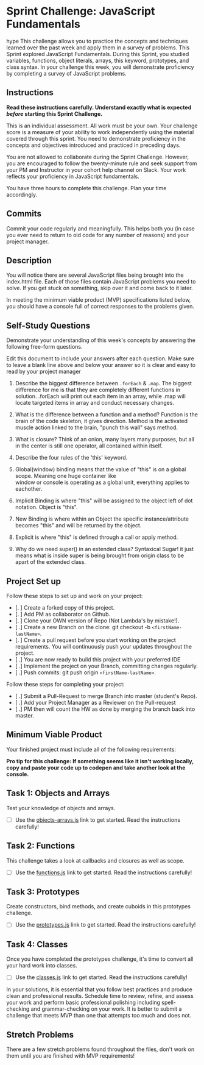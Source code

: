 # Sprint Challenge: JavaScript Fundamentals
hype
This challenge allows you to practice the concepts and techniques learned over the past week and apply them in a survey of problems. This Sprint explored JavaScript Fundamentals. During this Sprint, you studied variables, functions, object literals, arrays, this keyword, prototypes, and class syntax. In your challenge this week, you will demonstrate proficiency by completing a survey of JavaScript problems.

## Instructions

**Read these instructions carefully. Understand exactly what is expected _before_ starting this Sprint Challenge.**

This is an individual assessment. All work must be your own. Your challenge score is a measure of your ability to work independently using the material covered through this sprint. You need to demonstrate proficiency in the concepts and objectives introduced and practiced in preceding days.

You are not allowed to collaborate during the Sprint Challenge. However, you are encouraged to follow the twenty-minute rule and seek support from your PM and Instructor in your cohort help channel on Slack. Your work reflects your proficiency in JavaScript fundamentals.

You have three hours to complete this challenge. Plan your time accordingly.

## Commits

Commit your code regularly and meaningfully. This helps both you (in case you ever need to return to old code for any number of reasons) and your project manager.

## Description

You will notice there are several JavaScript files being brought into the index.html file.  Each of those files contain JavaScript problems you need to solve.  If you get stuck on something, skip over it and come back to it later.

In meeting the minimum viable product (MVP) specifications listed below, you should have a console full of correct responses to the problems given.

## Self-Study Questions

Demonstrate your understanding of this week's concepts by answering the following free-form questions.

Edit this document to include your answers after each question. Make sure to leave a blank line above and below your answer so it is clear and easy to read by your project manager

1. Describe the biggest difference between `.forEach` & `.map`.
The biggest difference for me is that they are completely different functions in solution. .forEach will print out each item in an array, while .map will locate targeted items in array and conduct necessary changes.

2. What is the difference between a function and a method?
Function is the brain of the code skeleton, it gives direction. Method is the activated muscle action linked to the brain, "punch this wall" says method.

3. What is closure?
Think of an onion, many layers many purposes, but all in the center is still one operator, all contained within itself.

4. Describe the four rules of the 'this' keyword.
  1. Global(window) binding means that the value of "this" is on a global scope. Meaning one huge container like  
  window or console is operating as a global unit, everything applies to eachother.
  2. Implicit Binding is where "this" will be assigned to the object left of dot notation. Object is "this".
  3. New Binding is where within an Object the specific instance/attribute becomes "this" 
  and will be returned by the object.
  4. Explicit is where "this" is defined through a call or apply method.

5. Why do we need super() in an extended class?
Syntaxical Sugar! it just means what is inside super is being brought from origin class to be apart of the extended class.

## Project Set up

Follow these steps to set up and work on your project:

- [. ] Create a forked copy of this project.
- [. ] Add PM as collaborator on Github.
- [. ] Clone your OWN version of Repo (Not Lambda's by mistake!).
- [ .] Create a new Branch on the clone: git checkout -b `<firstName-lastName>`.
- [. ] Create a pull request before you start working on the project requirements.  You will continuously push your updates throughout the project.
- [ .] You are now ready to build this project with your preferred IDE
- [ .] Implement the project on your Branch, committing changes regularly.
- [ .] Push commits: git push origin `<firstName-lastName>`.

Follow these steps for completing your project:

- [ .] Submit a Pull-Request to merge <firstName-lastName> Branch into master (student's  Repo).
- [ .] Add your Project Manager as a Reviewer on the Pull-request
- [ .] PM then will count the HW as done by  merging the branch back into master.


## Minimum Viable Product

Your finished project must include all of the following requirements:

**Pro tip for this challenge: If something seems like it isn't working locally, copy and paste your code up to codepen and take another look at the console.**

## Task 1: Objects and Arrays
Test your knowledge of objects and arrays. 
* [ ] Use the [objects-arrays.js](challenges/objects-arrays.js) link to get started.  Read the instructions carefully!

## Task 2: Functions
This challenge takes a look at callbacks and closures as well as scope. 
* [ ] Use the [functions.js](challenges/functions.js) link to get started. Read the instructions carefully!

## Task 3: Prototypes
Create constructors, bind methods, and create cuboids in this prototypes challenge.
* [ ] Use the [prototypes.js](challenges/prototypes.js) link to get started. Read the instructions carefully!

## Task 4: Classes
Once you have completed the prototypes challenge, it's time to convert all your hard work into classes.
* [ ] Use the [classes.js](challenges/classes.js) link to get started. Read the instructions carefully!

In your solutions, it is essential that you follow best practices and produce clean and professional results. Schedule time to review, refine, and assess your work and perform basic professional polishing including spell-checking and grammar-checking on your work. It is better to submit a challenge that meets MVP than one that attempts too much and does not.

## Stretch Problems

There are a few stretch problems found throughout the files, don't work on them until you are finished with MVP requirements!
